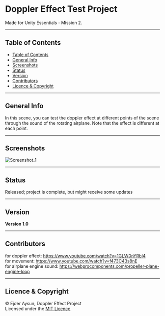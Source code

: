 # Doppler Effect Test Project
Made for Unity Essentials - Mission 2.

---
## Table of Contents
  * [Table of Contents](#table-of-contents)
  * [General Info](#general-info)
  * [Screenshots](#screenshots)
  * [Status](#status)
  * [Version](#version)
  * [Contributors](#contributors)
  * [Licence & Copyright](#licence--copyright)

---
## General Info
In this scene, you can test the doppler effect at different points of the scene through the sound of the rotating airplane. Note that the effect is different at each point.

---
## Screenshots
![Screenshot_1](https://user-images.githubusercontent.com/71559273/184042716-9a1f71da-7f0b-4d42-9698-11d5b49762b8.png)

---
## Status
Released; project is complete, but might receive some updates

---
## Version
**Version 1.0**

---
## Contributors
for doppler effect: https://www.youtube.com/watch?v=1GLW0nYRbI4  
for movement: https://www.youtube.com/watch?v=f473C43s8nE  
for airplane engine sound: https://webprocomponents.com/propeller-plane-engine-loop

---
## Licence & Copyright
© Ejder Aysun, Doppler Effect Project  
Licensed under the [MIT Licence](https://github.com/EjderAysun/Doppler-Effect-Project/blob/main/LICENCE)
